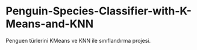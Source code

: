 # Penguin-Species-Classifier-with-K-Means-and-KNN
Penguen türlerini KMeans ve KNN ile sınıflandırma projesi.

